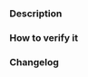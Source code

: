 <!--
Customized from the template (https://github.com/docker/cli/blob/master/.github/PULL_REQUEST_TEMPLATE.md)

Please make sure you've read and understood our contributing guidelines;
https://github.com/ZupIT/ritchie-cli/blob/master/CONTRIBUTING.md

For additional information on our contributing process, read our contributing
guide https://docs.ritchiecli.io/community

Please provide the following information:
-->

### Description
<!-- What are the reasons and motivation of this PR -->

### How to verify it

### Changelog
<!-- One line summary that describes the changes introduced in this pull request -->

